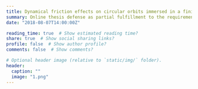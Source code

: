 ```yaml
---
title: Dynamical friction effects on circular orbits immersed in a finite gaseous background
summary: Online thesis defense as partial fulfillment to the requirements for a masteral degree in Physics from the National Institute of Physics, University of the Philippines Diliman.
date: "2018-08-07T14:00:00Z"

reading_time: true  # Show estimated reading time?
share: true  # Show social sharing links?
profile: false  # Show author profile?
comments: false  # Show comments?

# Optional header image (relative to `static/img/` folder).
header:
  caption: ""
  image: "1.png"
---
```


